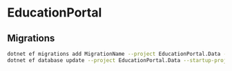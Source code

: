 # EducationPortal

## Migrations

```bash
dotnet ef migrations add MigrationName --project EducationPortal.Data -o Migrations --startup-project EducationPortal.Web
dotnet ef database update --project EducationPortal.Data --startup-project EducationPortal.Web
```